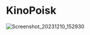 # KinoPoisk
![Screenshot_20231210_152930](https://github.com/TatianaBolshakova/KinoPoisk/assets/141654180/7c959eb1-fd24-4561-bb94-122bf67b24a5)
